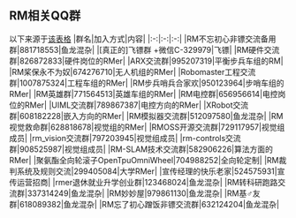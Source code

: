 ## RM相关QQ群
以下来源于[该表格](https://docs.qq.com/sheet/DRG1zRXFtYWFDb0pJ)
|群名|加入方式|内容|
|:-:|:-:|:-:|
|RM不忘初心非镖交流备用群|881718553|鱼龙混杂|
|[真正的]飞镖群	+微信C-329979|飞镖|
|RM硬件交流群|826872833|硬件岗位的RMer|
|ARX交流群|995207319|平衡步兵车组的RM|
|RM桨保永不为奴|674276710|无人机组的RMer|
|Robomaster工程交流群|1007875324|工程车组的RMer|
|RM步兵哨兵合家欢|950123964|步哨车组的RMer|
|RM英雄群|771564513|英雄车组的RMer|
|RM电控群|656956614|电控岗位的RMer|
|UIML交流群|789867387|电控方向的RMer|
|XRobot交流群|608182228|嵌入方向的RMer|
|RM模拟器交流群|512097580|鱼龙混杂|
|RM视觉救命群|628818678|视觉组的RMer|
|RMOSS开源交流群|729117957|视觉组成员|
|rm_vision交流群|797203945|视觉组成员|
|rm-controls交流群|908525987|视觉组成员|
|RM-SLAM技术交流群|582906226|算法方面的RMer|
|聚氨酯全向轮滚子OpenTpuOmniWheel|704988252|全向轮定制|
|RM裁判系统及规则交流|299405084|大学RMer|
|宣传经理的快乐老家|524575931|宣传运营招商|
|rmer退休就业升学创业群|123468024|鱼龙混杂|
|RM转科研跑路交流群|337314249|鱼龙混杂|
|RM妙妙屋|979861130|鱼龙混杂|
|RM基♂友群|618089382|鱼龙混杂|
|RM忘了初心蹭饭非镖交流群|632124204|鱼龙混杂|